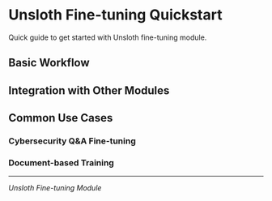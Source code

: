 # Unsloth Fine-tuning Quickstart

Quick guide to get started with Unsloth fine-tuning module.

## Basic Workflow



## Integration with Other Modules



## Common Use Cases

### Cybersecurity Q&A Fine-tuning


### Document-based Training


---
*Unsloth Fine-tuning Module*
